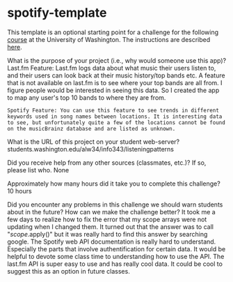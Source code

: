 # spotify-template
This template is an optional starting point for a challenge for the following [course](http://faculty.washington.edu/mikefree/info343/) at the University of Washington.  The instructions are described [here](http://faculty.washington.edu/mikefree/info343/#/challenges/spotify).

What is the purpose of your project (i.e., why would someone use this app)?
	Last.fm Feature: Last.fm logs data about what music their users listen to, and their users can look back at their music history/top bands etc. A feature that is not available on last.fm is to see where your top bands are all from. I figure people would be interested in seeing this data. So I created the app to map any user's top 10 bands to where they are from. 

	Spotify Feature: You can use this feature to see trends in different keywords used in song names between locations. It is interesting data to see, but unfortunately quite a few of the locations cannot be found on the musicBrainz database and are listed as unknown. 


What is the URL of this project on your student web-server?
students.washington.edu/alw34/info343/listeningpatterns

Did you receive help from any other sources (classmates, etc.)? If so, please list who.
None

Approximately how many hours did it take you to complete this challenge?
10 hours

Did you encounter any problems in this challenge we should warn students about in the future? How can we make the challenge better?
It took me a few days to realize how to fix the error that my scope arrays were not updating when I changed them. It turned out that the answer was to call "$scope.$apply()" but it was really hard to find this answer by searching google. 
The Spotify web API documentation is really hard to understand. Especially the parts that involve authentification for certain data. It would be helpful to devote some class time to understanding how to use the API. 
The last.fm API is super easy to use and has really cool data. It could be cool to suggest this as an option in future classes. 